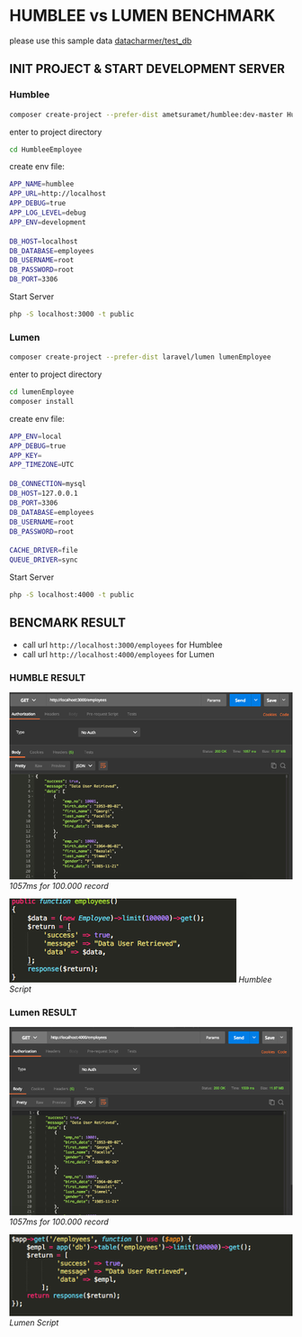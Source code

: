 # HUMBLEE vs LUMEN BENCHMARK
please use this sample data [datacharmer/test_db](https://github.com/datacharmer/test_db)

## INIT PROJECT & START DEVELOPMENT SERVER
### Humblee
```bash
composer create-project --prefer-dist ametsuramet/humblee:dev-master HumbleeEmployee
```
enter to project directory
```bash
cd HumbleeEmployee
```
create env file:
```bash
APP_NAME=humblee
APP_URL=http://localhost
APP_DEBUG=true
APP_LOG_LEVEL=debug
APP_ENV=development

DB_HOST=localhost
DB_DATABASE=employees
DB_USERNAME=root
DB_PASSWORD=root
DB_PORT=3306
```

Start Server 
```bash
php -S localhost:3000 -t public
```

### Lumen
```bash
composer create-project --prefer-dist laravel/lumen lumenEmployee
```
enter to project directory
```bash
cd lumenEmployee
composer install
```
create env file:
```bash
APP_ENV=local
APP_DEBUG=true
APP_KEY=
APP_TIMEZONE=UTC

DB_CONNECTION=mysql
DB_HOST=127.0.0.1
DB_PORT=3306
DB_DATABASE=employees
DB_USERNAME=root
DB_PASSWORD=root

CACHE_DRIVER=file
QUEUE_DRIVER=sync
```

Start Server 
```bash
php -S localhost:4000 -t public
```

## BENCMARK RESULT
* call url ```http://localhost:3000/employees``` for Humblee
* call url ```http://localhost:4000/employees``` for Lumen

### HUMBLE RESULT
![Humblee Result](https://raw.githubusercontent.com/ametsuramet/humblee-benchmark/master/Humblee-Employee.png)
*1057ms for 100.000 record*

![Humblee Script](https://raw.githubusercontent.com/ametsuramet/humblee-benchmark/master/Humblee-Script.png)
*Humblee Script*

### Lumen RESULT
![Lumen Result](https://raw.githubusercontent.com/ametsuramet/humblee-benchmark/master/Lumen-Employee.png)
*1057ms for 100.000 record*

![Lumen Script](https://raw.githubusercontent.com/ametsuramet/humblee-benchmark/master/Lumen-Script.png)
*Lumen Script*


